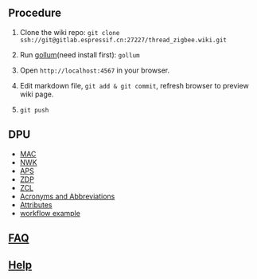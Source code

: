 ## Procedure

1. Clone the wiki repo: `git clone ssh://git@gitlab.espressif.cn:27227/thread_zigbee.wiki.git`

2. Run [gollum](https://github.com/gollum/gollum)(need install first): `gollum`

3. Open `http://localhost:4567` in your browser. 
4. Edit markdown file, `git add & git commit`, refresh browser to preview wiki page.
5. `git push`

## DPU


* [MAC](MAC)
* [NWK](https://gitlab.espressif.cn:6688/groups/thread_zigbee/-/wikis/Zigbee-DPU-Conclusion/NWK)
* [APS](https://gitlab.espressif.cn:6688/groups/thread_zigbee/-/wikis/Zigbee-DPU-Conclusion/APS)
* [ZDP](https://gitlab.espressif.cn:6688/groups/thread_zigbee/-/wikis/Zigbee-DPU-Conclusion/ZDP)
* [ZCL](https://gitlab.espressif.cn:6688/groups/thread_zigbee/-/wikis/Zigbee-DPU-Conclusion/ZCL)
* [Acronyms and Abbreviations](https://gitlab.espressif.cn:6688/groups/thread_zigbee/-/wikis/Zigbee-DPU-Conclusion/Acronyms-and-Abbreviations)
* [Attributes](https://gitlab.espressif.cn:6688/groups/thread_zigbee/-/wikis/Zigbee-DPU-Conclusion/Attributes)
* [workflow example](https://gitlab.espressif.cn:6688/groups/thread_zigbee/-/wikis/Zigbee-DPU-Conclusion/workflow-example)

## [FAQ](https://gitlab.espressif.cn:6688/groups/thread_zigbee/-/wikis/Zigbee-DPU-Conclusion/Q)

## [Help](https://gitlab.espressif.cn:6688/groups/thread_zigbee/-/wikis/Zigbee-DPU-Conclusion/Help)

